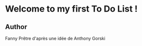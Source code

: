 <h1> Welcome to my first To Do List ! </h1>

## Author

Fanny Prêtre d'après une idée de Anthony Gorski
